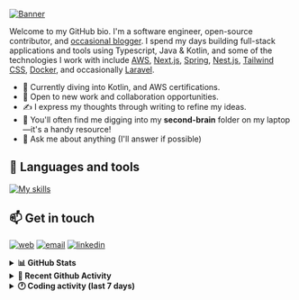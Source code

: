 [![Banner](https://raw.githubusercontent.com/wilfriedago/wilfriedago/main/assets/1.png)][website]

Welcome to my GitHub bio. I'm a software engineer, open-source contributor, and [occasional blogger][blog]. I spend my days building full-stack applications and tools using Typescript, Java & Kotlin, and some of the technologies I work with include [AWS](https://aws.amazon.com/fr/), [Next.js](https://nextjs.org/), [Spring](https://spring.io/), [Nest.js](https://nestjs.com/), [Tailwind CSS](https://github.com/tailwindlabs/tailwindcss), [Docker](https://www.docker.com/), and occasionally [Laravel](https://laravel.com/).

- 🔭 Currently diving into Kotlin, and AWS certifications.
- 👯 Open to new work and collaboration opportunities.
- ✍️ I express my thoughts through writing to refine my ideas.
- 🧠 You'll often find me digging into my **second-brain** folder on my laptop—it's a handy resource!
- 💬 Ask me about anything (I'll answer if possible)

## 🎨 Languages and tools

[![My skills](https://skillicons.dev/icons?i=typescript,js,nodejs,nest,java,kotlin,spring,python,fastapi,django,aws,docker,vscode,idea,tailwind&perline=15)](https://wilfriedago.dev/about#skills)

## 📫 Get in touch
[![web](https://img.shields.io/badge/WEBSITE-12100E?logo=google-earth&color=282A36)][website]
[![email](https://img.shields.io/badge/MAIL-12100E?logo=mailgun&color=282A36)][mail]
[![linkedin](https://img.shields.io/badge/LINKEDIN-12100E?logo=linkedin&color=282A36)][linkedin]


<details>
  <summary><b>📊 GitHub Stats</b></summary>
	<br/>
	<p align="left">
		<img width="49.5%" src="https://github-readme-stats.vercel.app/api?username=wilfriedago&show_icons=true&count_private=true&title_color=10b981&icon_color=10b981&theme=react&hide_border=true&rank_icon=github" />
		<img width="49.5%" src="https://streak-stats.demolab.com/?user=wilfriedago&hide_border=true&theme=react&ring=10b981&fire=fff&currStreakNum=fff&sideLabels=10b981&currStreakLabel=10b981&sideNums=fff" />
	</p>
</details>

<details>
  <summary><b>📅 Recent Github Activity</b></summary>
	<br>

<!--RECENT_ACTIVITY:last_update-->
Last Updated: Tuesday, December 3rd, 2024, 4:19:11 AM
<!--RECENT_ACTIVITY:last_update_end-->

<!--RECENT_ACTIVITY:start-->
1. 🔱 Forked [wilfriedago/git-flight-rules](https://github.com/wilfriedago/git-flight-rules) from [k88hudson/git-flight-rules](https://github.com/k88hudson/git-flight-rules)<br>
2. ⭐ Starred [k88hudson/git-flight-rules](https://github.com/k88hudson/git-flight-rules)<br>
3. ⭐ Starred [daytonaio/daytona](https://github.com/daytonaio/daytona)<br>
4. ⭐ Starred [shuding/next-view-transitions](https://github.com/shuding/next-view-transitions)<br>
5. ⭐ Starred [akhmadshin/next-rich-view-transitions](https://github.com/akhmadshin/next-rich-view-transitions)<br>
<!--RECENT_ACTIVITY:end-->
</details>

<details>
  <summary><b>🕐 Coding activity (last 7 days)</b></summary>
	<br>

<!--START_SECTION:waka-->

```python
Total Time: 39 hrs 36 mins

TypeScript        18 hrs 4 mins   ███████████░░░░░░░░░░░░░░   44.25 %
Java              3 hrs 39 mins   ██▒░░░░░░░░░░░░░░░░░░░░░░   08.94 %
C                 2 hrs 6 mins    █▒░░░░░░░░░░░░░░░░░░░░░░░   05.17 %
JavaScript        1 hr 25 mins    █░░░░░░░░░░░░░░░░░░░░░░░░   03.50 %
Other             1 hr 13 mins    ▓░░░░░░░░░░░░░░░░░░░░░░░░   03.00 %
```

<!--END_SECTION:waka-->
</details>

[website]: https://wilfriedago.dev
[linkedin]: https://linkedin.com/in/wilfriedago
[blog]: https://wilfriedago.dev/blog
[mail]: mailto:me@wilfriedago.dev
